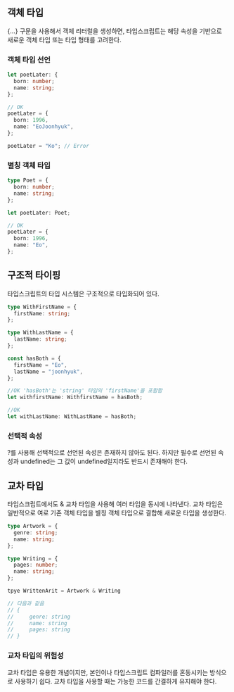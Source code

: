 ## 객체 타입

{...} 구문을 사용해서 객체 리터럴을 생성하면, 타입스크립트는 해당 속성을 기반으로 새로운 객체 타입 또는 타입 형태를 고려한다.

### 객체 타입 선언

```typescript
let poetLater: {
  born: number;
  name: string;
};

// OK
poetLater = {
  born: 1996,
  name: "EoJoonhyuk",
};

poetLater = "Ko"; // Error
```

### 별칭 객체 타입

```typescript
type Poet = {
  born: number;
  name: string;
};

let poetLater: Poet;

// OK
poetLater = {
  born: 1996,
  name: "Eo",
};
```

## 구조적 타이핑

타입스크립트의 타입 시스템은 구조적으로 타입화되어 있다.

```typescript
type WithFirstName = {
  firstName: string;
};

type WithLastName = {
  lastName: string;
};

const hasBoth = {
  firstName = "Eo",
  lastName = "joonhyuk",
};

//OK 'hasBoth'는 'string' 타입의 'firstName'을 포함함
let withfirstName: WithfirstName = hasBoth;

//OK
let withLastName: WithLastName = hasBoth;
```

### 선택적 속성

?를 사용해 선택적으로 선언된 속성은 존재하지 않아도 된다. 하지만 필수로 선언된 속성과 undefined는 그 값이 undefined일지라도 반드시 존재해야 한다.

## 교차 타입

타입스크립트에서도 & 교차 타입을 사용해 여러 타입을 동시에 나타낸다. 교차 타입은 일반적으로 여로 기존 객체 타입을 별칭 객체 타입으로 결합해 새로운 타입을 생성한다.

```typescript
type Artwork = {
  genre: string;
  name: string;
};

type Writing = {
  pages: number;
  name: string;
};

tpye WrittenArit = Artwork & Writing

// 다음과 같음
// {
//     genre: string
//     name: string
//     pages: string
// }
```

### 교차 타입의 위험성

교차 타입은 유용한 개념이지만, 본인이나 타입스크립트 컴파일러를 혼동시키는 방식으로 사용하기 쉽다. 교차 타입을 사용할 때는 가능한 코드를 간결하게 유지해야 한다.
